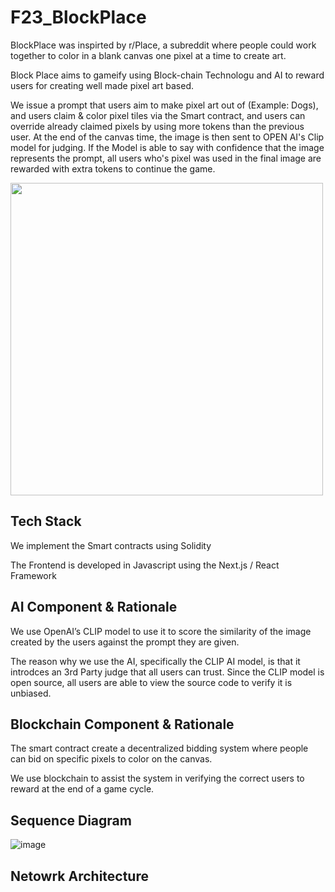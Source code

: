 # F23_BlockPlace


BlockPlace was inspirted by r/Place,  a subreddit where people could work together to color in a blank canvas one pixel at a time to create art. 

Block Place aims to gameify using Block-chain Technologu and AI to reward users for creating well made pixel art based.

We issue a prompt that users aim to make pixel art out of (Example: Dogs), and users claim & color pixel tiles via the Smart contract, and users can override already claimed pixels by using more tokens than the previous user. At the end of the canvas time, the image is then sent to OPEN AI's Clip model for judging. If the Model is able to say with confidence that the image represents the prompt, all users who's pixel was used in the final image are rewarded with extra tokens to continue the game.



<img src="https://github.com/AI-and-Blockchain/F23_BlockPlace/assets/72285616/fc5757b8-6768-4357-934a-16afc6c65a45" width="500" height="500">

## Tech Stack

We implement the Smart contracts using Solidity

The Frontend is developed in Javascript using the  Next.js / React Framework

## AI Component & Rationale

We use OpenAI’s CLIP model to use it to score the similarity of the image created by the users against the prompt they are given.

The reason why we use the AI, specifically the CLIP AI model, is that it introdces an 3rd Party judge that all users can trust. Since the CLIP model is open source,  all users are able to view the source code to verify it is unbiased. 


## Blockchain Component & Rationale

The smart contract create a decentralized bidding system where people can bid on specific pixels to color on the canvas. 

We use blockchain to assist the system in verifying the correct users to reward at the end of a game cycle.


## Sequence Diagram
![image](https://github.com/AI-and-Blockchain/F23_BlockPlace/assets/72285616/3ab99bf0-4522-4dcf-935b-e024c3943683)





## Netowrk Architecture


